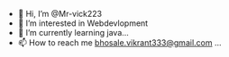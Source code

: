 - 👋 Hi, I’m @Mr-vick223
- 👀 I’m interested in Webdevlopment
- 🌱 I’m currently learning java...
- 📫 How to reach me bhosale.vikrant333@gmail.com ...

